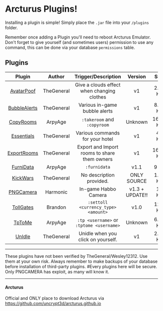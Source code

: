 # Arcturus Plugins!

Installing a plugin is simple! Simply place the `.jar` file into your `/plugins` folder.

Remember once adding a Plugin you'll need to reboot Arcturus Emulator. Don't forget to give yourself (and sometimes users) permission to use any command, this can be done via your database `permissions` table.


## Plugins

| Plugin          | Author        | Trigger/Description                                             | Version  | Size    | Project  | Tested   |
| :-------------: | :-----------: | :----------:                                        | :------: | :-----: | :------: | :------: |
| [AvatarPoof](https://github.com/uncrypt3d/arcturus.github.io/tree/master/Arcturus-pluginsAvatarPoof)       | TheGeneral       | Give a clouds effect when changing clothes                | v1  | 2.80 KB | [Homepage][1] | -      |
| [BubbleAlerts](https://github.com/uncrypt3d/arcturus.github.io/tree/master/Arcturus-pluginsBubbleAlerts)       | TheGeneral       | Various in-game bubble alerts              | v1  | 8.98 KB | [Homepage][2] | -    |
| [CopyRooms](https://github.com/uncrypt3d/arcturus.github.io/tree/master/Arcturus-pluginsCopyRooms)       | ArpyAge       | `:takeroom` and `:copyroom`                | Unknown  | 16.49 KB | Unknown | -        |
| [Essentials](https://github.com/uncrypt3d/arcturus.github.io/tree/master/Arcturus-pluginsEssentials)       | TheGeneral       | Various commands for your hotel                | v1  | 45 KB | [Homepage][3] | -    |
| [ExportRooms](https://github.com/uncrypt3d/arcturus.github.io/tree/master/Arcturus-pluginsExportRooms)       | TheGeneral       | Export and Import rooms to share them owners                | v1  | 16.49 KB | [Homepage][4] | -    |
| [FurniData](https://github.com/uncrypt3d/arcturus.github.io/tree/master/Arcturus-pluginsFurniData)       | ArpyAge       | `:furnidata`                              | v1.1  | 9 KB | Unknown  | v1.16.0  |
| [KickWars](https://github.com/uncrypt3d/arcturus.github.io/tree/master/Arcturus-pluginsKickWars)       | TheGeneral       | No description provided.                              | ONLY SOURCE  | 1.77 KB | [Homepage][5]  | v1.16.0  |
| [PNGCamera](https://github.com/uncrypt3d/arcturus.github.io/tree/master/Arcturus-pluginsPNGCamera)       | Harmonic      | In-game Habbo Camera  | v1.3 + UPDATE!!  | 15 KB | [Homepage][6]  | v1.17.0  |
| [TollGates](https://github.com/uncrypt3d/arcturus.github.io/tree/master/Arcturus-pluginsTollGates)       | Brandon       | `:settoll <currency_type> <amount>`       | v1.0     | 12.4 KB | [Homepage][7] | v1.16.0  |
| [TpToMe](https://github.com/uncrypt3d/arcturus.github.io/tree/master/Arcturus-plugins/TpToMe)             | ArpyAge       | `:tp <username>` or `:tptome <username>`     | Unknown  | 6.65 KB | Unknown  | v1.16.0  |
| [UnIdle](https://github.com/uncrypt3d/arcturus.github.io/tree/master/Arcturus-plugins/UnIdle)             | TheGeneral       | Unidle when you click on yourself.     | v1  | 2.87 KB | [Homepage][8]  | v1.16.0  |


---

These plugins have not been verified by TheGeneral/Wesley12312. Use them at your own risk. Always remember to make backups of your database before installation of third-party plugins.
#Every plugins here will be secure.
Only PNGCAMERA has exploit, as many will know it.

---

#### Arcturus
Official and ONLY place to download Arcturus via https://github.com/uncrypt3d/arcturus.github.io


